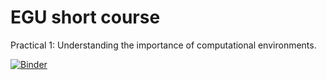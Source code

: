 # EGU short course

Practical 1: Understanding the importance of computational environments.

[![Binder](https://mybinder.org/badge_logo.svg)](https://mybinder.org/v2/gh/MarkusKonk/egu_shortcourse.git/map1)
